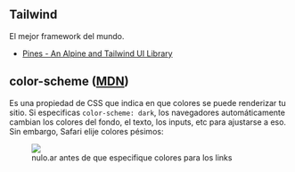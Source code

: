 ## Tailwind

El mejor framework del mundo.

-   [Pines - An Alpine and Tailwind UI Library](https://devdojo.com/pines)

## color-scheme ([MDN](https://developer.mozilla.org/en-US/docs/Web/CSS/color-scheme))

Es una propiedad de CSS que indica en que colores se puede renderizar tu sitio. Si especificas `color-scheme: dark`, los navegadores automáticamente cambian los colores del fondo, el texto, los inputs, etc para ajustarse a eso. Sin embargo, Safari elije colores pésimos:

<figure>
  <img src="color-scheme-safari-nulo.ar.jpg" />
  <figcaption>nulo.ar antes de que especifique colores para los links</figcaption>
</figure>
